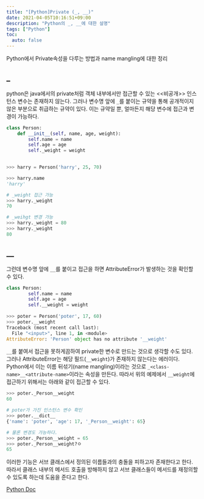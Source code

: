 ```yaml
---
title: "[Python]Private (_, __)"
date: 2021-04-05T10:16:51+09:00
description: "Python의 _, __에 대한 설명"
tags: ["Python"]
toc:
  auto: false
---
```


Python에서 Private속성을 다루는 방법과 name mangling에 대한 정리

<!--more-->

## _

python은 java에서의 private처럼 객체 내부에서만 접근할 수 있는 <<비공개>> 인스턴스 변수는 존재하지 않는다. 그러나 변수명 앞에 `_`를 붙이는 규약을 통해 공개적이지 않은 부분으로 취급하는 규약이 있다. 이는 규약일 뿐, 얼마든지 해당 변수에 접근과 변경이 가능하다.

```python
class Person:
    def __init__(self, name, age, weight):
        self.name = name
        self.age = age
        self._weight = weight

 
>>> harry = Person('harry', 25, 70)

>>> harry.name
'harry'

# _weight 접근 가능
>>> harry._weight
70

# _weihgt 변경 가능
>>> harry._weight = 80
>>> harry._weight
80
```



## __

그런데 변수명 앞에 `__`를 붙이고 접근을 하면 AttributeError가 발생하는 것을 확인할 수 있다.

```python
class Person:
        self.name = name
        self.age = age
        self.__weight = weight
        
>>> poter = Person('poter', 17, 60)
>>> poter.__weight
Traceback (most recent call last):
  File "<input>", line 1, in <module>
AttributeError: 'Person' object has no attribute '__weight'
```

 `__`를 붙여서 접근을 못하게끔하여 private한 변수로 만드는 것으로 생각할 수도 있다. 그러나 AttributeError는 해당 필드(`__weight`)가 존재하지 않는다는 에러이다. Python에서 이는 이름 뒤섞기(name mangling)이라는 것으로 `_<class-name>__<attribute-name>`이라는 속성을 만든다. 따라서 위의 예제에서 `__weight`에 접근하기 위해서는 아래와 같이 접근할 수 있다.

```python
>>> poter._Person__weight
60

# poter가 가진 인스턴스 변수 확인
>>> poter.__dict__
{'name': 'poter', 'age': 17, '_Person__weight': 65}

# 물론 변경도 가능하다.
>>> poter._Person__weight = 65
>>> poter._Person__weight?ㅇ
65
```

이러한 기능은 서브 클래스에서 정의된 이름들과의 충돌을 피하고자 존재한다고 한다. 따라서 클래스 내부의 메서드 호출을 방해하지 않고 서브 클래스들이 메서드를 재정의할 수 있도록 하는데 도움을 준다고 한다.



[Python Doc](https://docs.python.org/ko/3/tutorial/classes.html?highlight=mangling#private-variables)

